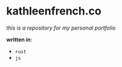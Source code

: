 # kathleenfrench.co

_this is a repository for my personal portfolio_

**written in**:
- `rust`
- `js`

